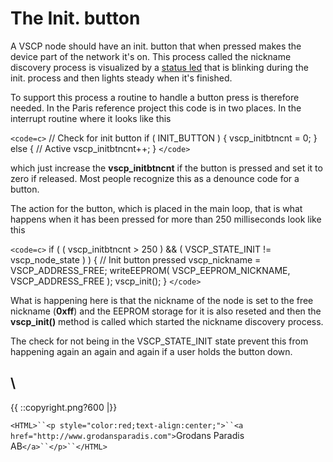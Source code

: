 # The Init. button

A VSCP node should have an init. button that when pressed makes the device part of the network it's on. This process called the nickname discovery process is visualized by a [status led](the_status_led) that is blinking during the init. process and then lights steady when it's finished.

To support this process a routine to handle a button press is therefore needed. In the Paris reference project this code is in two places. In  the interrupt routine where it looks like this

`<code=c>`
// Check for init button
if ( INIT_BUTTON ) {
    vscp_initbtncnt = 0;
} 
else {
    // Active
    vscp_initbtncnt++;
}
`</code>`

which just increase the **vscp_initbtncnt** if the button is pressed and set it to zero if released. Most people recognize this as a denounce code for a button.

The action for the button, which is placed in the main loop, that is what happens when it has been pressed for more than 250 milliseconds look like this

`<code=c>`
if ( ( vscp_initbtncnt > 250 ) &&
          ( VSCP_STATE_INIT != vscp_node_state ) ) {
    // Init button pressed
    vscp_nickname = VSCP_ADDRESS_FREE;
    writeEEPROM( VSCP_EEPROM_NICKNAME, VSCP_ADDRESS_FREE );
    vscp_init();
}
`</code>`

What is happening here is that the nickname of the node is set to the free nickname (**0xff**) and the EEPROM storage for it is also reseted and then the **vscp_init()** method is called which started the nickname discovery process.

The check for not being in the VSCP_STATE_INIT state prevent this from happening again an again and again if a user holds the button down.


\\ 
----
{{  ::copyright.png?600  |}}

`<HTML>``<p style="color:red;text-align:center;">``<a href="http://www.grodansparadis.com">`Grodans Paradis AB`</a>``</p>``</HTML>`
